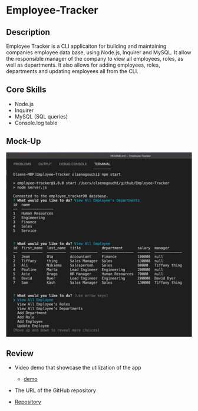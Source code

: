 # Employee-Tracker


## Description
Employee Tracker is a CLI applicaiton for building and maintaining companies employee data base, using Node.js, Inquirer and MySQL. It allow the responsible manager of the company  to view all employees, roles, as well as departments. It also allows for adding employees, roles, departments and updating employees all from the CLI.

## Core Skills

* Node.js
* Inquirer
* MySQL (SQL queries)
* Console.log table



## Mock-Up


![Employee-Tracker ](./Emp.png)


## Review

* Video demo that showcase the utilization of the app
  * [demo](https://watch.screencastify.com/v/NaKtlWTMKKu3IKk9soZk)

* The URL of the GitHub repository 
* [Repository](https://github.com/Chrisolsen1993/Employee-Tracker)

